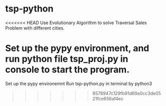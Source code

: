 # tsp-python
<<<<<<< HEAD
Use Evolutionary Algorithm to solve Traversal Sales Problem with different cities.

Set up the pypy environment, and run python file tsp_proj.py in console to start the program.
=======

Set up the pypy environemnt
Run tsp-python.py in terminal by python3
>>>>>>> 8578947c129fb91d69a0cc3de0521fce656af4ec
